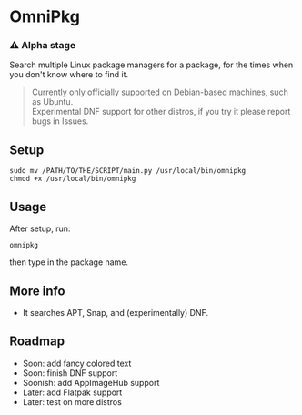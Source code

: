 # OmniPkg
### ⚠️ Alpha stage

Search multiple Linux package managers for a package, for the times when you don't know where to find it.

> Currently only officially supported on Debian-based machines, such as Ubuntu.  
> Experimental DNF support for other distros, if you try it please report bugs in Issues.

## Setup
```
sudo mv /PATH/TO/THE/SCRIPT/main.py /usr/local/bin/omnipkg
chmod +x /usr/local/bin/omnipkg
```

## Usage
After setup, run:
```
omnipkg
```
then type in the package name.

## More info
- It searches APT, Snap, and (experimentally) DNF.

## Roadmap
- Soon: add fancy colored text
- Soon: finish DNF support
- Soonish: add AppImageHub support
- Later: add Flatpak support
- Later: test on more distros
